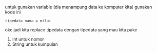 untuk gunakan variable (dia menampung data ke komputer kita)
gunakan kode ini
````
tipedata nama = nilai
````
oke jadi kita replace tipedata dengan tipedata yang mau kita pake
1. int untuk nomor
2. String untuk kumpulan
